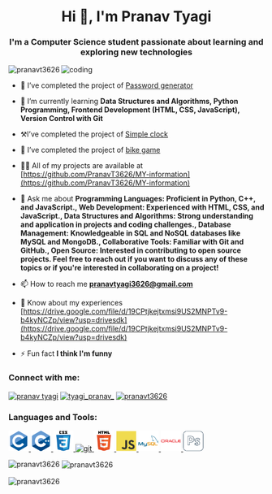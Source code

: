 <h1 align="center">Hi 👋, I'm Pranav Tyagi</h1>
<h3 align="center">I'm a Computer Science student passionate about learning and exploring new technologies</h3>

<img align="right" alt="coding" width="400" src="https://media0.giphy.com/media/bGgsc5mWoryfgKBx1u/giphy.gif">

<p align="left"> <img src="https://komarev.com/ghpvc/?username=pranavt3626&label=Profile%20views&color=0e75b6&style=flat" alt="pranavt3626" /> </p>

- 🔭 I’ve completed the project of [Password generator](https://pranavt3626.github.io/Password-generator/)

- 🌱 I’m currently learning **Data Structures and Algorithms, Python Programming, Frontend Development (HTML, CSS, JavaScript), Version Control with Git**

- ⚒️I’ve completed the project of [Simple clock](https://pranavt3626.github.io/clock/)

- 🤝 I’ve completed the project of [bike game](https://pranavt3626.github.io/bike-game-pranav/)

- 👨‍💻 All of my projects are available at [https://github.com/PranavT3626/MY-information](https://github.com/PranavT3626/MY-information)

- 💬 Ask me about **Programming Languages: Proficient in Python, C++, and JavaScript., Web Development: Experienced with HTML, CSS, and JavaScript., Data Structures and Algorithms: Strong understanding and application in projects and coding challenges., Database Management: Knowledgeable in SQL and NoSQL databases like MySQL and MongoDB., Collaborative Tools: Familiar with Git and GitHub., Open Source: Interested in contributing to open source projects. Feel free to reach out if you want to discuss any of these topics or if you're interested in collaborating on a project!**

- 📫 How to reach me **pranavtyagi3626@gmail.com**

- 📄 Know about my experiences [https://drive.google.com/file/d/19CPtjkejtxmsi9US2MNPTv9-b4kyNCZp/view?usp=drivesdk](https://drive.google.com/file/d/19CPtjkejtxmsi9US2MNPTv9-b4kyNCZp/view?usp=drivesdk)

- ⚡ Fun fact **I think I'm funny**

<h3 align="left">Connect with me:</h3>
<p align="left">
<a href="https://linkedin.com/in/pranav tyagi" target="blank"><img align="center" src="https://raw.githubusercontent.com/rahuldkjain/github-profile-readme-generator/master/src/images/icons/Social/linked-in-alt.svg" alt="pranav tyagi" height="30" width="40" /></a>
<a href="https://instagram.com/tyagi_pranav_" target="blank"><img align="center" src="https://raw.githubusercontent.com/rahuldkjain/github-profile-readme-generator/master/src/images/icons/Social/instagram.svg" alt="tyagi_pranav_" height="30" width="40" /></a>
<a href="https://www.leetcode.com/pranavt3626" target="blank"><img align="center" src="https://raw.githubusercontent.com/rahuldkjain/github-profile-readme-generator/master/src/images/icons/Social/leet-code.svg" alt="pranavt3626" height="30" width="40" /></a>
</p>

<h3 align="left">Languages and Tools:</h3>
<p align="left"> <a href="https://www.cprogramming.com/" target="_blank" rel="noreferrer"> <img src="https://raw.githubusercontent.com/devicons/devicon/master/icons/c/c-original.svg" alt="c" width="40" height="40"/> </a> <a href="https://www.w3schools.com/cpp/" target="_blank" rel="noreferrer"> <img src="https://raw.githubusercontent.com/devicons/devicon/master/icons/cplusplus/cplusplus-original.svg" alt="cplusplus" width="40" height="40"/> </a> <a href="https://www.w3schools.com/css/" target="_blank" rel="noreferrer"> <img src="https://raw.githubusercontent.com/devicons/devicon/master/icons/css3/css3-original-wordmark.svg" alt="css3" width="40" height="40"/> </a> <a href="https://git-scm.com/" target="_blank" rel="noreferrer"> <img src="https://www.vectorlogo.zone/logos/git-scm/git-scm-icon.svg" alt="git" width="40" height="40"/> </a> <a href="https://www.w3.org/html/" target="_blank" rel="noreferrer"> <img src="https://raw.githubusercontent.com/devicons/devicon/master/icons/html5/html5-original-wordmark.svg" alt="html5" width="40" height="40"/> </a> <a href="https://developer.mozilla.org/en-US/docs/Web/JavaScript" target="_blank" rel="noreferrer"> <img src="https://raw.githubusercontent.com/devicons/devicon/master/icons/javascript/javascript-original.svg" alt="javascript" width="40" height="40"/> </a> <a href="https://www.mysql.com/" target="_blank" rel="noreferrer"> <img src="https://raw.githubusercontent.com/devicons/devicon/master/icons/mysql/mysql-original-wordmark.svg" alt="mysql" width="40" height="40"/> </a> <a href="https://www.oracle.com/" target="_blank" rel="noreferrer"> <img src="https://raw.githubusercontent.com/devicons/devicon/master/icons/oracle/oracle-original.svg" alt="oracle" width="40" height="40"/> </a> <a href="https://www.photoshop.com/en" target="_blank" rel="noreferrer"> <img src="https://raw.githubusercontent.com/devicons/devicon/master/icons/photoshop/photoshop-line.svg" alt="photoshop" width="40" height="40"/> </a> </p>

<p><img align="left" src="https://github-readme-stats.vercel.app/api/top-langs?username=pranavt3626&show_icons=true&locale=en&layout=compact" alt="pranavt3626" /></p>

<p>&nbsp;<img align="center" src="https://github-readme-stats.vercel.app/api?username=pranavt3626&show_icons=true&locale=en" alt="pranavt3626" /></p>

<p><img align="center" src="https://github-readme-streak-stats.herokuapp.com/?user=pranavt3626&" alt="pranavt3626" /></p>
